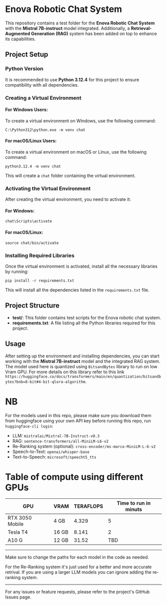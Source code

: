 
# Enova Robotic Chat System

This repository contains a test folder for the **Enova Robotic Chat System** with the **Mistral 7B-instruct** model integrated. Additionally, a **Retrieval-Augmented Generation (RAG)** system has been added on top to enhance its capabilities.

## Project Setup

### Python Version
It is recommended to use **Python 3.12.4** for this project to ensure compatibility with all dependencies.

### Creating a Virtual Environment

#### For Windows Users:
To create a virtual environment on Windows, use the following command:

```
C:\Python312\python.exe -m venv chat
```

#### For macOS/Linux Users:
To create a virtual environment on macOS or Linux, use the following command:

```
python3.12.4 -m venv chat
```

This will create a `chat` folder containing the virtual environment.

### Activating the Virtual Environment

After creating the virtual environment, you need to activate it:

#### For Windows:
```
chat\Scripts\activate
```

#### For macOS/Linux:
```
source chat/bin/activate
```

### Installing Required Libraries

Once the virtual environment is activated, install all the necessary libraries by running:

```
pip install -r requirements.txt
```

This will install all the dependencies listed in the `requirements.txt` file.

## Project Structure

- **test/**: This folder contains test scripts for the Enova robotic chat system.
- **requirements.txt**: A file listing all the Python libraries required for this project.

## Usage

After setting up the environment and installing dependencies, you can start working with the **Mistral 7B-instruct** model and the integrated RAG system. The model used here is quantized using `BitsandBytes` library to run on low Vram GPU. For more details on this library refer to this link `https://huggingface.co/docs/transformers/main/en/quantization/bitsandbytes?bnb=8-bit#4-bit-qlora-algorithm`.

# NB

For the models used in this repo, please make sure you download them from huggingface using your own API key before running this repo, run `huggingface-cli login`:
- LLM: `mistralai/Mistral-7B-Instruct-v0.3`
- RAG: `sentence-transformers/all-MiniLM-L6-v2`
- Re-Ranking system (optional): `cross-encoder/ms-marco-MiniLM-L-6-v2`
- Speech-to-Text: `openai/whisper-base`
- Text-to-Speech: `microsoft/speecht5_tts`

# Table of compute using different GPUs
| GPU      | VRAM | TERAFLOPS | Time to run in minuts   |
|-----------|-----|-----|-----------|
| RTX 3050 Mobile|4 GB| 	4.329 | 5 |
| Tesla T4       |16 GB| 	8.141  | 2 |
| A10 G   |12 GB|	31.52 | TBD |

---
Make sure to change the paths for each model in the code as needed.

For the Re-Ranking system it's just used for a better and more accurate retrival. If you are using a larger LLM models you can ignore adding the re-ranking system.

---
For any issues or feature requests, please refer to the project's GitHub Issues page.
